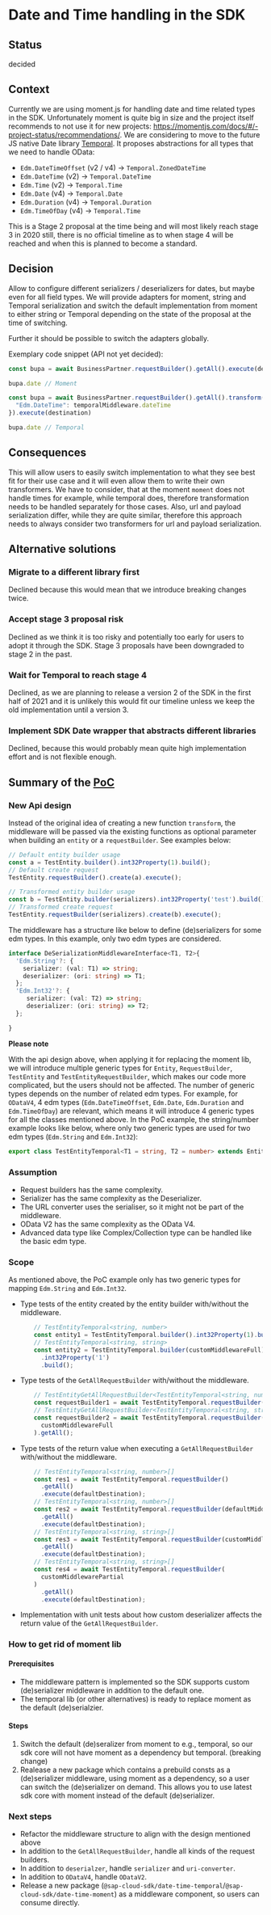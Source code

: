 # Date and Time handling in the SDK

## Status

decided

## Context

Currently we are using moment.js for handling date and time related types in the SDK. 
Unfortunately moment is quite big in size and the project itself recommends to not use it for new projects: https://momentjs.com/docs/#/-project-status/recommendations/.
We are considering to move to the future JS native Date library [Temporal](https://github.com/tc39/proposal-temporal).
It proposes abstractions for all types that we need to handle OData:

* `Edm.DateTimeOffset` (v2 / v4) -> `Temporal.ZonedDateTime`
* `Edm.DateTime` (v2) -> `Temporal.DateTime`
* `Edm.Time` (v2) -> `Temporal.Time`
* `Edm.Date` (v4) -> `Temporal.Date`
* `Edm.Duration` (v4) -> `Temporal.Duration`
* `Edm.TimeOfDay` (v4) -> `Temporal.Time`

This is a Stage 2 proposal at the time being and will most likely reach stage 3 in 2020 still, there is no official timeline as to when stage 4 will be reached and when this is planned to become a standard.

## Decision

Allow to configure different serializers / deserializers for dates, but maybe even for all field types. 
We will provide adapters for moment, string and Temporal serialization and switch the default implementation from moment to either string or Temporal depending on the state of the proposal at the time of switching.

Further it should be possible to switch the adapters globally.

Exemplary code snippet (API not yet decided):
```ts
const bupa = await BusinessPartner.requestBuilder().getAll().execute(destination)

bupa.date // Moment

const bupa = await BusinessPartner.requestBuilder().getAll().transform({
  "Edm.DateTime": temporalMiddleware.dateTime
}).execute(destination)

bupa.date // Temporal
```


## Consequences

This will allow users to easily switch implementation to what they see best fit for their use case and it will even allow them to write their own transformers. 
We have to consider, that at the moment `moment` does not handle times for example, while temporal does, therefore transformation needs to be handled separately for those cases. 
Also, url and payload serialization differ, while they are quite similar, therefore this approach needs to always consider two transformers for url and payload serialization.

## Alternative solutions

### Migrate to a different library first
Declined because this would mean that we introduce breaking changes twice.

### Accept stage 3 proposal risk
Declined as we think it is too risky and potentially too early for users to adopt it through the SDK. 
Stage 3 proposals have been downgraded to stage 2 in the past.

### Wait for Temporal to reach stage 4
Declined, as we are planning to release a version 2 of the SDK in the first half of 2021 and it is unlikely this would fit our timeline unless we keep the old implementation until a version 3.

### Implement SDK Date wrapper that abstracts different libraries
Declined, because this would probably mean quite high implementation effort and is not flexible enough.

## Summary of the [PoC](https://github.com/SAP/cloud-sdk-js/pull/921)
### New Api design
Instead of the original idea of creating a new function `transform`, the middleware will be passed via the existing functions as optional parameter when building an `entity` or a `requestBuilder`.
See examples below:
```ts
// Default entity builder usage
const a = TestEntity.builder().int32Property(1).build();
// Default create request
TestEntity.requestBuilder().create(a).execute();

// Transformed entity builder usage
const b = TestEntity.builder(serializers).int32Property('test').build();
// Transformed create request
TestEntity.requestBuilder(serializers).create(b).execute();
```
The middleware has a structure like below to define (de)serializers for some edm types. In this example, only two edm types are considered.
```ts
interface DeSerializationMiddlewareInterface<T1, T2>{
  'Edm.String'?: {
    serializer: (val: T1) => string;
    deserializer: (ori: string) => T1;
  };
  'Edm.Int32'?: {
     serializer: (val: T2) => string;
     deserializer: (ori: string) => T2;
  };

}
```
**Please note**

With the api design above, when applying it for replacing the moment lib, we will introduce multiple generic types for `Entity`, `RequestBuilder`, `TestEntity` and `TestEntityRequestBuilder`, which makes our code more complicated, but the users should not be affected.
The number of generic types depends on the number of related edm types. 
For example, for `ODataV4`, 4 edm types (`Edm.DateTimeOffset`, `Edm.Date`, `Edm.Duration` and `Edm.TimeOfDay`) are relevant, which means it will introduce 4 generic types for all the classes mentioned above.
In the PoC example, the string/number example looks like below, where only two generic types are used for two edm types (`Edm.String` and `Edm.Int32`):
```ts
export class TestEntityTemporal<T1 = string, T2 = number> extends EntityV4<T1, T2> implements TestEntityType<T1, T2> {}
```

### Assumption
- Request builders has the same complexity.
- Serializer has the same complexity as the Deserializer.
- The URL converter uses the serialiser, so it might not be part of the middleware.
- OData V2 has the same complexity as the OData V4.
- Advanced data type like Complex/Collection type can be handled like the basic edm type.

### Scope
As mentioned above, the PoC example only has two generic types for mapping `Edm.String` and `Edm.Int32`.
- Type tests of the entity created by the entity builder with/without the middleware.
```ts
       // TestEntityTemporal<string, number>
       const entity1 = TestEntityTemporal.builder().int32Property(1).build();
       // TestEntityTemporal<string, string>
       const entity2 = TestEntityTemporal.builder(customMiddlewareFull)
         .int32Property('1')
         .build();
```
- Type tests of the `GetAllRequestBuilder` with/without the middleware.
```ts
       // TestEntityGetAllRequestBuilder<TestEntityTemporal<string, number>, string, number>
       const requestBuilder1 = await TestEntityTemporal.requestBuilder().getAll();
       // TestEntityGetAllRequestBuilder<TestEntityTemporal<string, string>, string, string>
       const requestBuilder2 = await TestEntityTemporal.requestBuilder(
         customMiddlewareFull
       ).getAll();
```
- Type tests of the return value when executing a `GetAllRequestBuilder` with/without the middleware.
```ts
       // TestEntityTemporal<string, number>[]
       const res1 = await TestEntityTemporal.requestBuilder()
         .getAll()
         .execute(defaultDestination);
       // TestEntityTemporal<string, number>[]
       const res2 = await TestEntityTemporal.requestBuilder(defaultMiddleware)
         .getAll()
         .execute(defaultDestination);
       // TestEntityTemporal<string, string>[]
       const res3 = await TestEntityTemporal.requestBuilder(customMiddlewareFull)
         .getAll()
         .execute(defaultDestination);
       // TestEntityTemporal<string, string>[]
       const res4 = await TestEntityTemporal.requestBuilder(
         customMiddlewarePartial
       )
         .getAll()
         .execute(defaultDestination);
```
- Implementation with unit tests about how custom deserializer affects the return value of the `GetAllRequestBuilder`.

### How to get rid of moment lib
#### Prerequisites
- The middleware pattern is implemented so the SDK supports custom (de)serializer middleware in addition to the default one.
- The temporal lib (or other alternatives) is ready to replace moment as the default (de)serialzier.

#### Steps
1. Switch the default (de)seralizer from moment to e.g., temporal, so our sdk core will not have moment as a dependency but temporal. (breaking change)
2. Realease a new package which contains a prebuild consts as a (de)serializer middleware, using moment as a dependency, so a user can switch the (de)serializer on demand. This allows you to use latest sdk core with moment instead of the default (de)serializer.

### Next steps
- Refactor the middleware structure to align with the design mentioned above
- In addition to the `GetAllRequestBuilder`, handle all kinds of the request builders.
- In addition to `deserialzer`, handle `serializer` and `uri-converter`.
- In addition to `ODataV4`, handle `ODataV2`.
- Release a new package (`@sap-cloud-sdk/date-time-temporal`/`@sap-cloud-sdk/date-time-moment`) as a middleware component, so users can consume directly.
